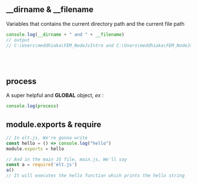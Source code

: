 ## __dirname & __filename

Variables that contains the current directory path and the current file path

```javascript
console.log(__dirname + " and " + __filename)
// output
// C:\Users\meddhiaka\FEM_NodeJsIntro and C:\Users\meddhiaka\FEM_NodeJsIntro\main.js
```
<br>
<br>

## process
A super helpful and **GLOBAL** object,
*ex :*
```javascript
console.log(process)
```

## module.exports & require
```javascript
// In elt.js, We're gonna write
const hello = () => console.log("hello")
module.exports = hello

// And in the main JS file, main.js, We'll say
const a = require('elt.js')
a()
// It will executes the hello function which prints the hello string 
```